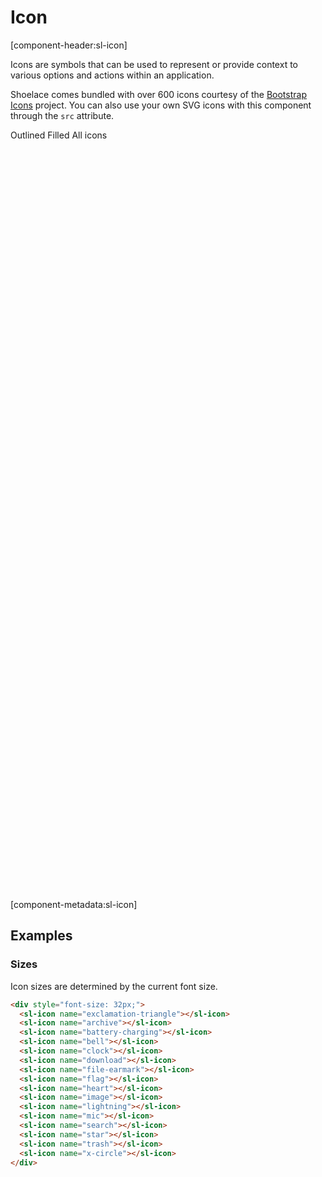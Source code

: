 # Icon

[component-header:sl-icon]

Icons are symbols that can be used to represent or provide context to various options and actions within an application.

Shoelace comes bundled with over 600 icons courtesy of the [Bootstrap Icons](https://icons.getbootstrap.com/) project. You can also use your own SVG icons with this component through the `src` attribute.

<div class="icon-search">
  <div class="icon-search-controls">
    <sl-input placeholder="Search Icons" clearable>
      <sl-icon slot="prefix" name="search"></sl-icon>
    </sl-input>
    <sl-select value="outline">
      <sl-menu-item value="outline">Outlined</sl-menu-item>
      <sl-menu-item value="fill">Filled</sl-menu-item>
      <sl-menu-item value="all">All icons</sl-menu-item>
    </sl-select>
  </div>
  <div class="icon-loader"><sl-spinner size="48"></sl-spinner></div>
  <div class="icon-list" hidden></div>
  <div class="icon-no-results" hidden>No Results</div>
  <input type="text" class="icon-copy-input">
</div>

[component-metadata:sl-icon]

## Examples

### Sizes

Icon sizes are determined by the current font size.

```html preview
<div style="font-size: 32px;">
  <sl-icon name="exclamation-triangle"></sl-icon>
  <sl-icon name="archive"></sl-icon>
  <sl-icon name="battery-charging"></sl-icon>
  <sl-icon name="bell"></sl-icon>
  <sl-icon name="clock"></sl-icon>
  <sl-icon name="download"></sl-icon>
  <sl-icon name="file-earmark"></sl-icon>
  <sl-icon name="flag"></sl-icon>
  <sl-icon name="heart"></sl-icon>
  <sl-icon name="image"></sl-icon>
  <sl-icon name="lightning"></sl-icon>
  <sl-icon name="mic"></sl-icon>
  <sl-icon name="search"></sl-icon>
  <sl-icon name="star"></sl-icon>
  <sl-icon name="trash"></sl-icon>
  <sl-icon name="x-circle"></sl-icon>
</div>
```

<script>
  fetch('/dist/shoelace/icons/icons.json')
    .then(res => res.json())
    .then(icons => {
      const container = document.querySelector('.icon-search');
      const input = container.querySelector('sl-input');
      const select = container.querySelector('sl-select');
      const copyInput = container.querySelector('.icon-copy-input');
      const loader = container.querySelector('.icon-loader');
      const list = container.querySelector('.icon-list');
      const queue = [];

      // Generate icons
      icons.map(i => {
        const icon = document.createElement('sl-icon');
        icon.setAttribute('data-name', i.name);
        icon.setAttribute('data-terms', [i.name, i.title, ...(i.tags || []), ...(i.categories || [])].join(' '));
        icon.name = i.name;

        const tooltip = document.createElement('sl-tooltip');
        tooltip.content = i.name;

        tooltip.appendChild(icon);        
        list.appendChild(tooltip);

        queue.push(new Promise((resolve, reject) => {
          icon.addEventListener('slLoad', () => resolve());
          icon.addEventListener('slError', () => reoslve());
        }));

        icon.addEventListener('click', () => {
          copyInput.value = i.name;
          copyInput.select();
          document.execCommand('copy');
          tooltip.content = 'Copied!';
          setTimeout(() => tooltip.content = i.name, 1000);
        });
      });

      // Wait for all icons to load
      Promise.all(queue).then(() => {
        list.hidden = false;
        loader.hidden = true;
      });

      // Filter as the user types
      input.addEventListener('slInput', () => {
        [...list.querySelectorAll('sl-icon')].map(slIcon => {
          if (input.value === '') {
            slIcon.hidden = false;
          } else {
            const terms = slIcon.getAttribute('data-terms').toLowerCase();
            const filter = input.value.toLowerCase();
            slIcon.hidden = terms.indexOf(filter) < 0;
          }
        });
      });

      // Sort by type and remember preference
      const iconType = localStorage.getItem('sl-icon:type') || 'outline';
      select.value = iconType;
      list.setAttribute('data-type', select.value);
      select.addEventListener('slChange', () => {
        list.setAttribute('data-type', select.value);
        localStorage.setItem('sl-icon:type', select.value);
      });
    });
</script>

<style>
  .icon-search {
    border: solid 1px var(--sl-color-gray-90);
    border-radius: var(--sl-border-radius-medium);
    padding: var(--sl-spacing-medium);
  }

  .icon-search-controls {
    display: flex;
  }

  .icon-search-controls sl-input {
    flex: 1 1 auto;
  }

  .icon-search-controls sl-select {
    flex: 0 0 auto;
    margin-left: 1rem;
  }

  .icon-loader {
    display: flex;
    align-items: center;
    justify-content: center;
    min-height: 30vh;
  }

  .icon-list {
    display: grid;
    grid-template-columns: repeat(12, 1fr);
    position: relative;
    margin-top: 1rem;
  }

  .icon-loader[hidden],
  .icon-list[hidden] {
    display: none;
  }

  .icon-list sl-icon {
    font-size: 24px;
    border-radius: var(--sl-border-radius-circle);
    padding: .5em;
    margin: 0 auto;
    transition: var(--sl-transition-medium) all;
    cursor: pointer;
  }

  .icon-list sl-icon:hover {
    background-color: var(--sl-color-primary-95);
    color: var(--sl-color-primary-50);
  }

  .icon-list[data-type="outline"] sl-icon[data-name$="-fill"] {
    display: none;
  }

  .icon-list[data-type="fill"] sl-icon:not([data-name$="-fill"]) {
    display: none;
  }

  .icon-copy-input {
    position: absolute;
    opacity: 0;
    pointer-events: none;
  }

  @media screen and (max-width: 1000px) {
    .icon-search-controls {
      display: block;
    }

    .icon-search-controls sl-select {
      margin-left: 0;
      margin-top: 1rem;
    }

    .icon-list {
      grid-template-columns: repeat(8, 1fr);
    }

    .icon-list sl-icon {
      font-size: 20px;
    }    
  }  
</style>